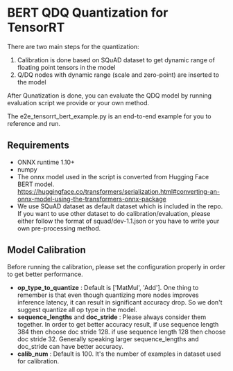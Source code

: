 # BERT QDQ Quantization for TensorRT  
There are two main steps for the quantization:
1. Calibration is done based on SQuAD dataset to get dynamic range of floating point tensors in the model
2. Q/DQ nodes with dynamic range (scale and zero-point) are inserted to the model

After Qunatization is done, you can evaluate the QDQ model by running evaluation script we provide or your own method.

The e2e_tensorrt_bert_example.py is an end-to-end example for you to reference and run.

## Requirements
* ONNX runtime 1.10+
* numpy
* The onnx model used in the script is converted from Hugging Face BERT model. https://huggingface.co/transformers/serialization.html#converting-an-onnx-model-using-the-transformers-onnx-package
* We use SQuAD dataset as default dataset which is included in the repo. If you want to use other dataset to do calibration/evaluation, please either follow the format of squad/dev-1.1.json or you have to write your own pre-processing method.
## Model Calibration
Before running the calibration, please set the configuration properly in order to get better performance.
* **op_type_to_quantize** : Default is ['MatMul', 'Add']. One thing to remember is that even though quantizing more nodes improves inference latency, it can result in significant accuracy drop. So we don't suggest quantize all op type in the model.
* **sequence_lengths** and **doc_stride** : Please always consider them together. In order to get better accuracy result, if use sequence length 384 then choose doc stride 128. if use sequence length 128 then choose doc stride 32. Generally speaking larger sequence_lengths and doc_stride can have better accuracy.
* **calib_num** : Default is 100. It's the number of examples in dataset used for calibration.
